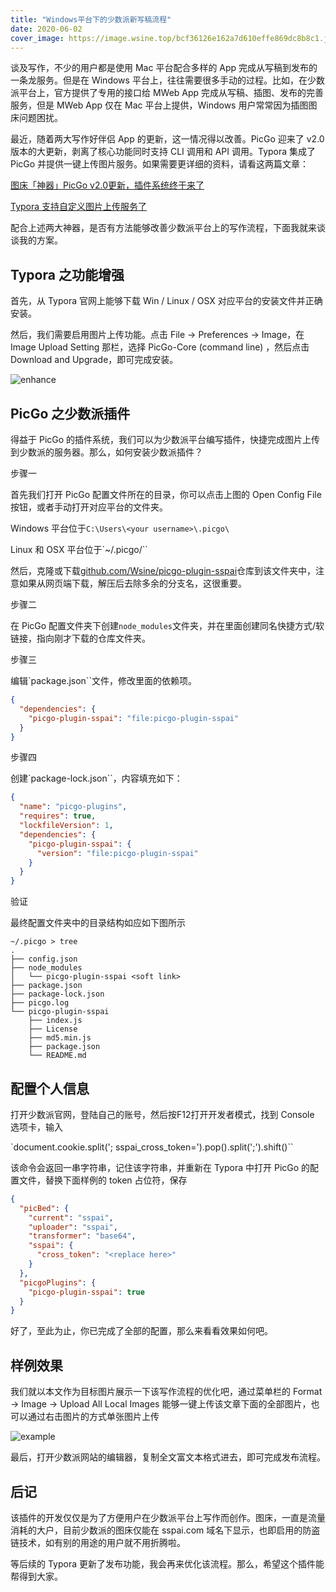 ```yaml
---
title: "Windows平台下的少数派新写稿流程"
date: 2020-06-02
cover_image: https://image.wsine.top/bcf36126e162a7d610effe869dc8b8c1.jpg
---
```


谈及写作，不少的用户都是使用 Mac 平台配合多样的 App 完成从写稿到发布的一条龙服务。但是在 Windows 平台上，往往需要很多手动的过程。比如，在少数派平台上，官方提供了专用的接口给 MWeb App 完成从写稿、插图、发布的完善服务，但是 MWeb App 仅在 Mac 平台上提供，Windows 用户常常因为插图图床问题困扰。

最近，随着两大写作好伴侣 App 的更新，这一情况得以改善。PicGo 迎来了 v2.0 版本的大更新，剥离了核心功能同时支持 CLI 调用和 API 调用。Typora 集成了 PicGo 并提供一键上传图片服务。如果需要更详细的资料，请看这两篇文章：

[图床「神器」PicGo v2.0更新，插件系统终于来了](https://sspai.com/post/52527)

[Typora 支持自定义图片上传服务了](https://sspai.com/post/59128)

配合上述两大神器，是否有方法能够改善少数派平台上的写作流程，下面我就来谈谈我的方案。

## Typora 之功能增强

首先，从 Typora 官网上能够下载 Win / Linux / OSX 对应平台的安装文件并正确安装。

然后，我们需要启用图片上传功能。点击 File -> Preferences -> Image，在 Image Upload Setting 那栏，选择 PicGo-Core (command line) ，然后点击 Download and Upgrade，即可完成安装。

![enhance](https://image.wsine.top/628cb7601505f1aaf9d736a4f59f68a6.png)

## PicGo 之少数派插件

得益于 PicGo 的插件系统，我们可以为少数派平台编写插件，快捷完成图片上传到少数派的服务器。那么，如何安装少数派插件？

步骤一

首先我们打开 PicGo 配置文件所在的目录，你可以点击上图的 Open Config File 按钮，或者手动打开对应平台的文件夹。

Windows 平台位于`C:\Users\<your username>\.picgo\`

Linux 和 OSX 平台位于`~/.picgo/``

然后，克隆或下载[github.com/Wsine/picgo-plugin-sspai](https://github.com/Wsine/picgo-plugin-sspai)仓库到该文件夹中，注意如果从网页端下载，解压后去除多余的分支名，这很重要。

步骤二

在 PicGo 配置文件夹下创建`node_modules`文件夹，并在里面创建同名快捷方式/软链接，指向刚才下载的仓库文件夹。

步骤三

编辑`package.json``文件，修改里面的依赖项。

```json
{
  "dependencies": {
    "picgo-plugin-sspai": "file:picgo-plugin-sspai"
  }
}
```

步骤四

创建`package-lock.json``，内容填充如下：

```json
{
  "name": "picgo-plugins",
  "requires": true,
  "lockfileVersion": 1,
  "dependencies": {
    "picgo-plugin-sspai": {
      "version": "file:picgo-plugin-sspai"
    }
  }
}
```

验证

最终配置文件夹中的目录结构如应如下图所示

```
~/.picgo > tree
.
├── config.json
├── node_modules
│   └── picgo-plugin-sspai <soft link>
├── package.json
├── package-lock.json
├── picgo.log
└── picgo-plugin-sspai
    ├── index.js
    ├── License
    ├── md5.min.js
    ├── package.json
    └── README.md
```

## 配置个人信息

打开少数派官网，登陆自己的账号，然后按F12打开开发者模式，找到 Console 选项卡，输入

`document.cookie.split('; sspai_cross_token=').pop().split(';').shift()``

该命令会返回一串字符串，记住该字符串，并重新在 Typora 中打开 PicGo 的配置文件，替换下面样例的 token 占位符，保存

```json
{
  "picBed": {
    "current": "sspai",
    "uploader": "sspai",
    "transformer": "base64",
    "sspai": {
      "cross_token": "<replace here>"
    }
  },
  "picgoPlugins": {
    "picgo-plugin-sspai": true
  }
}
```

好了，至此为止，你已完成了全部的配置，那么来看看效果如何吧。

## 样例效果

我们就以本文作为目标图片展示一下该写作流程的优化吧，通过菜单栏的 Format -> Image -> Upload All Local Images 能够一键上传该文章下面的全部图片，也可以通过右击图片的方式单张图片上传

![example](https://image.wsine.top/4472f6471191c61072d1e54de3f941d9.gif)

最后，打开少数派网站的编辑器，复制全文富文本格式进去，即可完成发布流程。

## 后记

该插件的开发仅仅是为了方便用户在少数派平台上写作而创作。图床，一直是流量消耗的大户，目前少数派的图床仅能在 sspai.com 域名下显示，也即启用的防盗链技术，如有别的用途的用户就不用折腾啦。

等后续的 Typora 更新了发布功能，我会再来优化该流程。那么，希望这个插件能帮得到大家。
